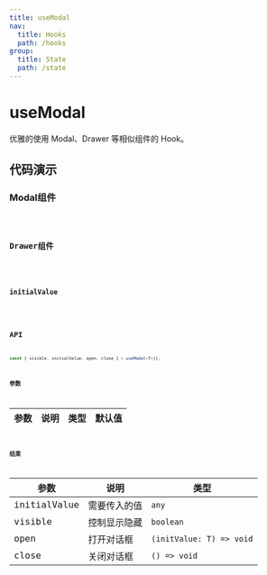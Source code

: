 ```yaml
---
title: useModal
nav:
  title: Hooks
  path: /hooks
group:
  title: State
  path: /state
---
```


# useModal

优雅的使用 Modal、Drawer 等相似组件的 Hook。

## 代码演示

### Modal组件

<code src="./__demo__/demo01.tsx" />

### Drawer组件

<code src="./__demo__/demo02.tsx" />

### initialValue

<code src="./__demo__/demo03.tsx" />

## API

```ts
const { visible, initialValue, open, close } = useModal<T>();
```

### 参数

|参数|说明|类型|默认值|
|---|---|---|---|

### 结果

|参数|说明|类型|
|---|---|---|
|initialValue|需要传入的值|`any`|
|visible|控制显示隐藏|`boolean`|
|open|打开对话框|`(initValue: T) => void`|
|close|关闭对话框|`() => void`|
